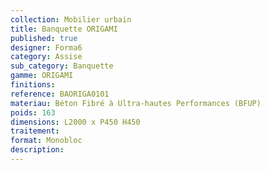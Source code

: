 ```yaml
---
collection: Mobilier urbain
title: Banquette ORIGAMI 
published: true
designer: Forma6
category: Assise
sub_category: Banquette
gamme: ORIGAMI
finitions: 
reference: BAORIGA0101
materiau: Béton Fibré à Ultra-hautes Performances (BFUP)
poids: 163
dimensions: L2000 x P450 H450
traitement: 
format: Monobloc
description: 
---
```

